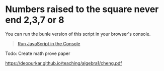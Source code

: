 # Numbers raised to the square never end 2,3,7 or 8

You can run the bunle version of this script in your browser's console.

> [Run JavaScript in the Console](https://developer.chrome.com/docs/devtools/console/javascript)

Todo: Create math prove paper

https://deopurkar.github.io/teaching/algebra1/cheng.pdf
